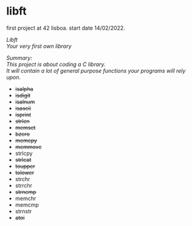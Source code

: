 # libft

first project at 42 lisboa. start date 14/02/2022.

*Libft  
Your very first own library*

*Summary:  
This project is about coding a C library.  
It will contain a lot of general purpose functions your programs will rely upon.*

* ~~isalpha~~  
* ~~isdigit~~  
* ~~isalnum~~  
* ~~isascii~~  
* ~~isprint~~  
* ~~strlen~~  
* ~~memset~~  
* ~~bzero~~  
* ~~memcpy~~  
* ~~memmove~~  
* strlcpy  
* ~~strlcat~~  
* ~~toupper~~  
* ~~tolower~~  
* strchr  
* strrchr  
* ~~strncmp~~  
* memchr  
* memcmp  
* strnstr  
* ~~atoi~~  